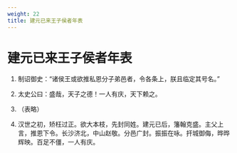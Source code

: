 ```yaml
---
weight: 22
title: 建元已来王子侯者年表
---
```


# 建元已来王子侯者年表

1. <span id="建元已来王子侯者年表-1"></span>
制诏御史：“诸侯王或欲推私恩分子弟邑者，令各条上，朕且临定其号名。”

2. <span id="建元已来王子侯者年表-2"></span>
太史公曰：盛哉，天子之德！一人有庆，天下赖之。

3. <span id="建元已来王子侯者年表-3"></span>
（表略）

4. <span id="建元已来王子侯者年表-4"></span>
汉世之初，矫枉过正。欲大本枝，先封同姓。建元已后，籓翰克盛。主父上言，推恩下令。长沙济北，中山赵敬。分邑广封。振振在咏。扞城御侮，晔晔辉映。百足不僵，一人有庆。

